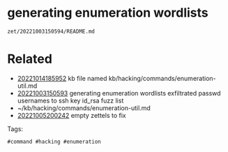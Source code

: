 # generating enumeration wordlists

` zet/20221003150594/README.md `

# Related

- [20221014185952](/zet/20221014185952/README.md) kb file named kb/hacking/commands/enumeration-util.md
- [20221003150593](/zet/20221003150593/README.md) generating enumeration wordlists exfiltrated passwd usernames to ssh key id_rsa fuzz list
- ~/kb/hacking/commands/enumeration-util.md
- [20221005200242](/zet/20221005200242/README.md) empty zettels to fix

Tags:

    #command #hacking #enumeration 
